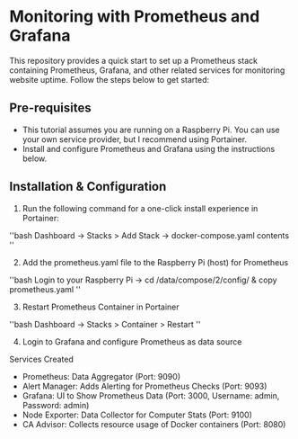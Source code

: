 # Monitoring with Prometheus and Grafana

This repository provides a quick start to set up a Prometheus stack containing Prometheus, Grafana, and other related services for monitoring website uptime. Follow the steps below to get started:

## Pre-requisites

- This tutorial assumes you are running on a Raspberry Pi. You can use your own service provider, but I recommend using Portainer.
- Install and configure Prometheus and Grafana using the instructions below.

## Installation & Configuration

1. Run the following command for a one-click install experience in Portainer:

''bash
Dashboard -> Stacks > Add Stack -> docker-compose.yaml contents
''

2. Add the prometheus.yaml file to the Raspberry Pi (host) for Prometheus

''bash
Login to your Raspberry Pi -> cd /data/compose/2/config/ & copy prometheus.yaml 
''

3. Restart Prometheus Container in Portainer

''bash
Dashboard -> Stacks > Container > Restart
''

4. Login to Grafana and configure Prometheus as data source 

Services Created
- Prometheus: Data Aggregator (Port: 9090)
- Alert Manager: Adds Alerting for Prometheus Checks (Port: 9093)
- Grafana: UI to Show Prometheus Data (Port: 3000, Username: admin, Password: admin)
- Node Exporter: Data Collector for Computer Stats (Port: 9100)
- CA Advisor: Collects resource usage of Docker containers (Port: 8080)
